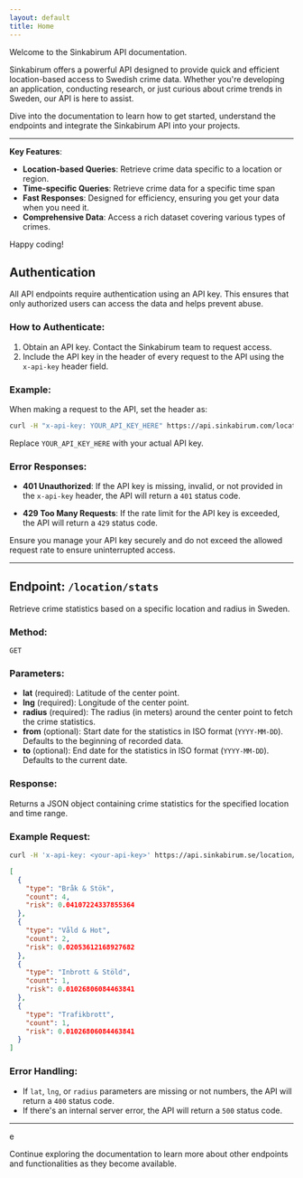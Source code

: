 ```yaml
---
layout: default
title: Home
---
```


Welcome to the Sinkabirum API documentation. 

Sinkabirum offers a powerful API designed to provide quick and efficient location-based
access to Swedish crime data. Whether you're developing an application, conducting research,
or just curious about crime trends in Sweden, our API is here to assist.

Dive into the documentation to learn how to get started, understand the endpoints
and integrate the Sinkabirum API into your projects.

---

**Key Features**:
- **Location-based Queries**: Retrieve crime data specific to a location or region.
- **Time-specific Queries**: Retrieve crime data for a specific time span
- **Fast Responses**: Designed for efficiency, ensuring you get your data when you need it.
- **Comprehensive Data**: Access a rich dataset covering various types of crimes.

Happy coding!

## Authentication

All API endpoints require authentication using an API key. This ensures that only authorized users can access the data and helps prevent abuse.

### How to Authenticate:

1. Obtain an API key. Contact the Sinkabirum team to request access.
2. Include the API key in the header of every request to the API using the `x-api-key` header field.

### Example:

When making a request to the API, set the header as:

```bash
curl -H "x-api-key: YOUR_API_KEY_HERE" https://api.sinkabirum.com/location/stats?lat=59.3293&lng=18.0686&radius=1000
```

Replace `YOUR_API_KEY_HERE` with your actual API key.

### Error Responses:

- **401 Unauthorized**: If the API key is missing, invalid, or not provided in the `x-api-key` header, the API will return a `401` status code.
  
- **429 Too Many Requests**: If the rate limit for the API key is exceeded, the API will return a `429` status code.

Ensure you manage your API key securely and do not exceed the allowed request rate to ensure uninterrupted access.

---

## Endpoint: `/location/stats`

Retrieve crime statistics based on a specific location and radius in Sweden.

### Method:

`GET`

### Parameters:

- **lat** (required): Latitude of the center point.
- **lng** (required): Longitude of the center point.
- **radius** (required): The radius (in meters) around the center point to fetch the crime statistics.
- **from** (optional): Start date for the statistics in ISO format (`YYYY-MM-DD`). Defaults to the beginning of recorded data.
- **to** (optional): End date for the statistics in ISO format (`YYYY-MM-DD`). Defaults to the current date.

### Response:

Returns a JSON object containing crime statistics for the specified location and time range.

### Example Request:

```bash
curl -H 'x-api-key: <your-api-key>' https://api.sinkabirum.se/location/stats\?lat\=59.325102\&lng\=18.071411\&radius\=1000\&from\=2020-12-01T00:00:00\&to\=2020-12-31T23:59:00
```

```json
[
  {
    "type": "Bråk & Stök",
    "count": 4,
    "risk": 0.04107224337855364
  },
  {
    "type": "Våld & Hot",
    "count": 2,
    "risk": 0.02053612168927682
  },
  {
    "type": "Inbrott & Stöld",
    "count": 1,
    "risk": 0.01026806084463841
  },
  {
    "type": "Trafikbrott",
    "count": 1,
    "risk": 0.01026806084463841
  }
]
```

### Error Handling:

- If `lat`, `lng`, or `radius` parameters are missing or not numbers, the API will return a `400` status code.
- If there's an internal server error, the API will return a `500` status code.

---

e

Continue exploring the documentation to learn more about other endpoints and functionalities as they become available.

